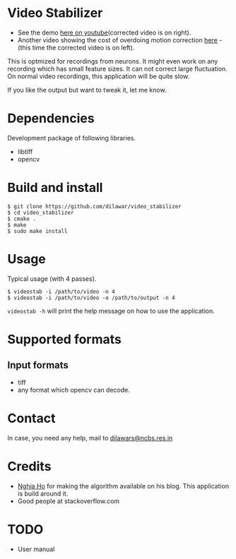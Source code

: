 # Video Stabilizer 

- See the demo [here on youtube](https://youtu.be/vGjIFvzOOQ8)(corrected video is on right). 
- Another video showing the cost of overdoing motion correction [here](https://youtu.be/zOq8m98t4uE) - (this time the corrected video is on left). 

This is optmized for recordings from neurons. It might even work on any recording which has small feature sizes. It 
can not correct large fluctuation. On normal video recordings, this application will be quite slow.

If you like the output but want to tweak it, let me know.

# Dependencies 

Development package of following libraries.

- libtiff
- opencv 

# Build and install 

    $ git clone https://github.com/dilawar/video_stabilizer 
    $ cd video_stabilizer 
    $ cmake .
    $ make 
    $ sudo make install

# Usage 

Typical usage (with 4 passes).

    $ videostab -i /path/to/video -n 4 
    $ videostab -i /path/to/video -o /path/to/output -n 4

`videostab -h` will print the help message on how to use the application.

# Supported formats 

## Input formats

- tiff 
- any format which opencv can decode.

# Contact 

In case, you need any help,  mail to dilawars@ncbs.res.in

# Credits 

- [Nghia Ho](http://nghiaho.com/?p=2093) for making the algorithm available on
  his blog. This application is build around it.
- Good people at stackoverflow.com

# TODO

- User manual 
